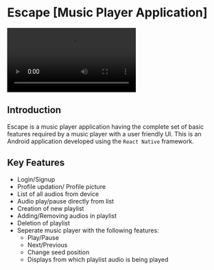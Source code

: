 # Escape [Music Player Application]

![Webpage 1](demonstration/Video1.mp4)

## Introduction
Escape is a music player application having the complete set of basic features required by a music player with a user friendly UI.
This is an Android application developed using the `React Native` framework.

## Key Features
* Login/Signup
* Profile updation/ Profile picture
* List of all audios from device
* Audio play/pause directly from list
* Creation of new playlist
* Adding/Removing audios in playlist
* Deletion of playlist
* Seperate music player with the following features:
  * Play/Pause
  * Next/Previous
  * Change seed position
  * Displays from which playlist audio is being played
 
